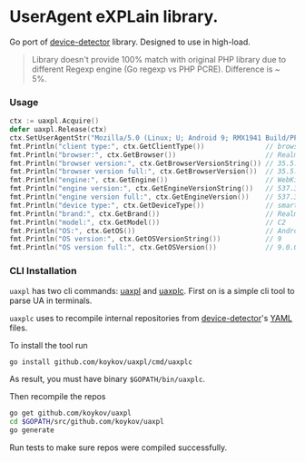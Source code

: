 # UserAgent eXPLain library.

Go port of [device-detector](https://github.com/matomo-org/device-detector) library.
Designed to use in high-load.

> Library doesn't provide 100% match with original PHP library due to different
> Regexp engine (Go regexp vs PHP PCRE). Difference is ~ 5%. 

### Usage

```go
ctx := uaxpl.Acquire()
defer uaxpl.Release(ctx)
ctx.SetUserAgentStr("Mozilla/5.0 (Linux; U; Android 9; RMX1941 Build/PPR1.180610.011) AppleWebKit/537.36 (KHTML, like Gecko) Version/4.0 Chrome/53.0.2785.134 Mobile Safari/537.36 RealmeBrowser/35.5.0.8")
fmt.Println("client type:", ctx.GetClientType())               // browser
fmt.Println("browser:", ctx.GetBrowser())                      // Realme Browser
fmt.Println("browser version:", ctx.GetBrowserVersionString()) // 35.5.0.8
fmt.Println("browser version full:", ctx.GetBrowserVersion())  // 35.5.0.8
fmt.Println("engine:", ctx.GetEngine())                        // WebKit
fmt.Println("engine version:", ctx.GetEngineVersionString())   // 537.36
fmt.Println("engine version full:", ctx.GetEngineVersion())    // 537.36.0.0
fmt.Println("device type:", ctx.GetDeviceType())               // smartphone
fmt.Println("brand:", ctx.GetBrand())                          // Realme
fmt.Println("model:", ctx.GetModel())                          // C2
fmt.Println("OS:", ctx.GetOS())                                // Android
fmt.Println("OS version:", ctx.GetOSVersionString())           // 9
fmt.Println("OS version full:", ctx.GetOSVersion())            // 9.0.0.0
```

### CLI Installation

`uaxpl` has two cli commands: [uaxpl](cmd/uaxpl) and [uaxplc](cmd/uaxplc). First on is a simple cli tool to parse UA in
terminals.

`uaxplc` uses to recompile internal repositories from [device-detector](https://github.com/matomo-org/device-detector)'s
[YAML](https://github.com/matomo-org/device-detector/tree/master/regexes) files.

To install the tool run
```bash
go install github.com/koykov/uaxpl/cmd/uaxplc
```
As result, you must have binary `$GOPATH/bin/uaxplc`.

Then recompile the repos
```bash
go get github.com/koykov/uaxpl
cd $GOPATH/src/github.com/koykov/uaxpl
go generate
```

Run tests to make sure repos were compiled successfully.
